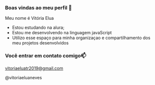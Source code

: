 ### Boas vindas ao meu perfil 🖤

Meu nome é Vitória Elua

- Estou estudando na alura;
- Estou me desenvolvendo na linguagem javaScript
- Utilizo esse espaço para minha organizaçao e compartilhamento dos meu projetos desenvolvidos

### Você entrar em contato comigo📫

vitoriaeluatr2019@gmail.com

@vitoriaeluaneves
